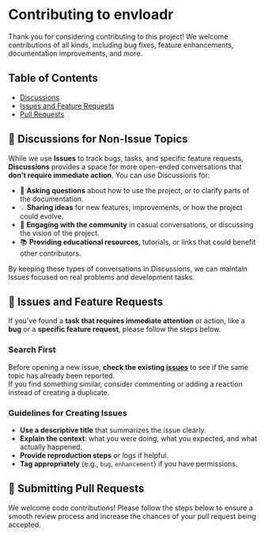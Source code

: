 # Contributing to envloadr

Thank you for considering contributing to this project! We welcome contributions of all kinds, including bug fixes, feature enhancements, documentation improvements, and more.

## Table of Contents

- [Discussions](#-discussions-for-non-issue-topics)
- [Issues and Feature Requests](#-issues-and-feature-requests)
- [Pull Requests](#-submitting-pull-requests)

## 💬 Discussions for Non-Issue Topics

While we use **Issues** to track bugs, tasks, and specific feature requests, **Discussions** provides a space for more open-ended conversations that **don't require immediate action**. You can use Discussions for:

- 🤔 **Asking questions** about how to use the project, or to clarify parts of the documentation.
- 💡 **Sharing ideas** for new features, improvements, or how the project could evolve.
- 👥 **Engaging with the community** in casual conversations, or discussing the vision of the project.
- 📚 **Providing educational resources**, tutorials, or links that could benefit other contributors.

By keeping these types of conversations in Discussions, we can maintain Issues focused on real problems and development tasks.

## 📝 Issues and Feature Requests

If you’ve found a **task that requires immediate attention** or action, like a **bug** or a **specific feature request**, please follow the steps below.

### Search First

Before opening a new issue, **check the existing [issues](https://github.com/patoale/envloadr/issues)** to see if the same topic has already been reported.  
If you find something similar, consider commenting or adding a reaction instead of creating a duplicate.

### Guidelines for Creating Issues

- **Use a descriptive title** that summarizes the issue clearly.
- **Explain the context**: what you were doing, what you expected, and what actually happened.
- **Provide reproduction steps** or logs if helpful.
- **Tag appropriately** (e.g., `bug`, `enhancement`) if you have permissions.

## 🚀 Submitting Pull Requests

We welcome code contributions! Please follow the steps below to ensure a smooth review process and increase the chances of your pull request being accepted.